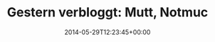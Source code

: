 ---
retweeted: false
source: <a href="http://twitter.com" rel="nofollow">Twitter Web Client</a>
entities:
  hashtags: []
  symbols: []
  user_mentions:
  - name: Bodo Tasche
    screen_name: bitboxer
    indices:
    - '137'
    - '146'
    id_str: '129553128'
    id: '129553128'
  urls:
  - url: http://t.co/0sAE5K33n4
    expanded_url: http://bascht.com/blog/2014/05/28/einstieg-in-mutt-notmuch-und-offlineimap/
    display_url: bascht.com/blog/2014/05/2…
    indices:
    - '110'
    - '132'
display_text_range:
- '0'
- '146'
favorite_count: '3'
id_str: '471990277570568192'
truncated: false
retweet_count: '0'
id: '471990277570568192'
possibly_sensitive: false
created_at: Thu May 29 12:23:45 +0000 2014
favorited: false
full_text: 'Gestern verbloggt: Mutt, Notmuch &amp; Offlineimap. Mein trockenster &amp;
  längster Blogbeitrag aller Zeiten:  /cc [@bitboxer](https://twitter.com/bitboxer)'
lang: de
quote_url: http://bascht.com/blog/2014/05/28/einstieg-in-mutt-notmuch-und-offlineimap/
tags:
- pesos:twitter
date: '2014-05-29T12:23:45+00:00'
src: https://twitter.com/bascht/status/471990277570568192
original_url: https://twitter.com/bascht/status/471990277570568192
type: twitter_tweet
text: 'Gestern verbloggt: Mutt, Notmuch &amp; Offlineimap. Mein trockenster &amp;
  längster Blogbeitrag aller Zeiten:  /cc [@bitboxer](https://twitter.com/bitboxer)'
title: 'Gestern verbloggt: Mutt, Notmuc'

---
